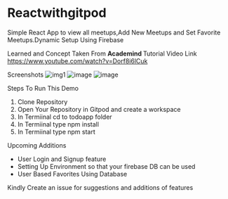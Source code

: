 # Reactwithgitpod
Simple React App to view all meetups,Add New Meetups and Set Favorite Meetups.Dynamic Setup Using Firebase

Learned and Concept Taken From <b> Academind </b>
Tutorial Video Link <a href src="https://www.youtube.com/watch?v=Dorf8i6lCuk">https://www.youtube.com/watch?v=Dorf8i6lCuk</a>

Screenshots
![img1](https://user-images.githubusercontent.com/23278773/148344448-e13e382f-759c-4a34-917d-e75cfd611073.jpg)
![image](https://user-images.githubusercontent.com/23278773/148344499-23ff2f71-3441-40b2-8821-7ef24b3c8046.png)
![image](https://user-images.githubusercontent.com/23278773/148344591-257fcf24-43fd-4623-95ef-f3392e67f44b.png)

Steps To Run This Demo
<ol>
<li>Clone Repository</li>
<li>Open Your Repository in Gitpod and create a workspace</li>
<li>In Termiinal cd to todoapp folder</li>
<li>In Termiinal type npm install</li>
<li>In Termiinal type npm start</li>
</ol>

Upcoming Additions
<ul>
  <li>User Login and Signup feature</li>
  <li>Setting Up Environment so that your firebase DB can be used</li>
  <li>User Based Favorites Using Database</li>
</ul>

Kindly Create an issue for suggestions and additions of features
